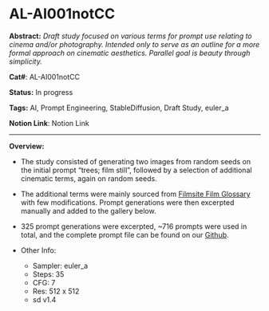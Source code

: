 # AL-AI001notCC

**Abstract:** *Draft study focused on various terms for prompt use relating to cinema and/or photography. Intended only to serve as an outline for a more formal approach on cinematic aesthetics. Parallel goal is beauty through simplicity.*

**Cat#**: AL-AI001notCC

**Status:** In progress

**Tags:** AI, Prompt Engineering, StableDiffusion, Draft Study, euler_a

**Notion Link**: Notion Link

---

**Overview:**

- The study consisted of generating two images from random seeds on the initial prompt “trees; film still”, followed by a selection of additional cinematic terms, again on random seeds.

- The additional terms were mainly sourced from [Filmsite Film Glossary](https://www.filmsite.org/filmterms.html) with few modifications. Prompt generations were then excerpted manually and added to the gallery below.

- 325 prompt generations were excerpted, ~716 prompts were used in total, and the complete prompt file can be found on our [Github](https://github.com/angellips/angeleyes/tree/main/AL-AI001notCC).

- Other Info:
    - Sampler: euler_a
    - Steps: 35
    - CFG: 7
    - Res: 512 x 512
    - sd v1.4